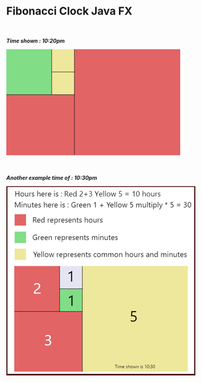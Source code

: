 # Fibonacci Clock Java FX
<br><br>
***Time shown : 10:20pm***


![alt tag](https://github.com/Cuanshay/Fibonacci_Clock_JAVA/blob/master/Clock.png?raw=true)

<br><br>
***Another example time of : 10:30pm***


![alt tag](https://github.com/Cuanshay/Fibonacci_Clock_JAVA/blob/master/Capture1.PNG?raw=true)
